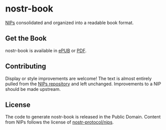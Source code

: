 # nostr-book

[NIPs](https://github.com/nostr-protocol/nips) consolidated and organized into a readable book format.

## Get the Book

nostr-book is available in [ePUB](nostr-book.epub) or [PDF](nostr-book.pdf).

## Contributing

Display or style improvements are welcome! The text is almost entirely pulled from the [NIPs repository](https://github.com/nostr-protocol/nips) and left unchanged. Improvements to a NIP should be made upstream.

## License

The code to generate nostr-book is released in the Public Domain. Content from NIPs follows the license of [nostr-protocol/nips](https://github.com/nostr-protocol/nips).
